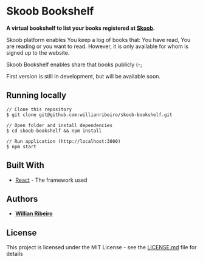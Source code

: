# Skoob Bookshelf
**A virtual bookshelf to list your books registered at [Skoob](http://www.skoob.com.br).**

Skoob platform enables You keep a log of books that: You have read, You are reading or you want to read. However, it is only available for whom is signed up to the website.

Skoob Bookshelf enables share that books publicly (-;

First version is still in development, but will be available soon.

## Running locally

```
// Clone this repository
$ git clone git@github.com:willianribeiro/skoob-bookshelf.git

// Open folder and install dependencies
$ cd skoob-bookshelf && npm install

// Run application (http://localhost:3000)
$ npm start

```

## Built With

* [React](https://facebook.github.io/react) - The framework used

## Authors

* **[Willian Ribeiro](https://github.com/willianribeiro)**

## License

This project is licensed under the MIT License - see the [LICENSE.md](LICENSE.md) file for details
